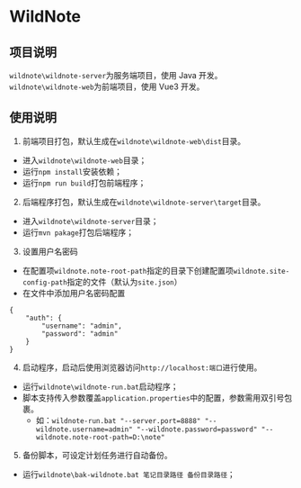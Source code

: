 # WildNote

## 项目说明

`wildnote\wildnote-server`为服务端项目，使用 Java 开发。
`wildnote\wildnote-web`为前端项目，使用 Vue3 开发。  

## 使用说明

1. 前端项目打包，默认生成在`wildnote\wildnote-web\dist`目录。
- 进入`wildnote\wildnote-web`目录；
- 运行`npm install`安装依赖；
- 运行`npm run build`打包前端程序；

2. 后端程序打包，默认生成在`wildnote\wildnote-server\target`目录。
- 进入`wildnote\wildnote-server`目录；
- 运行`mvn pakage`打包后端程序；

3. 设置用户名密码
- 在配置项`wildnote.note-root-path`指定的目录下创建配置项`wildnote.site-config-path`指定的文件（默认为`site.json`）
- 在文件中添加用户名密码配置
```
{
    "auth": {
        "username": "admin",
        "password": "admin"
    }
}
```

4. 启动程序，启动后使用浏览器访问`http://localhost:端口`进行使用。
- 运行`wildnote\wildnote-run.bat`启动程序；
- 脚本支持传入参数覆盖`application.properties`中的配置，参数需用双引号包裹。
  - 如：`wildnote-run.bat "--server.port=8888" "--wildnote.username=admin" "--wildnote.password=password" "--wildnote.note-root-path=D:\note"`

5. 备份脚本，可设定计划任务进行自动备份。
- 运行`wildnote\bak-wildnote.bat 笔记目录路径 备份目录路径`；
